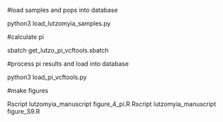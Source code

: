 #load samples and pops into database

python3 load_lutzomyia_samples.py

#calculate pi

sbatch get_lutzo_pi_vcftools.sbatch

#process pi results and load into database

python3 load_pi_vcftools.py

#make figures

Rscript lutzomyia_manuscript figure_4_pi.R
Rscript lutzomyia_manuscript figure_S9.R
